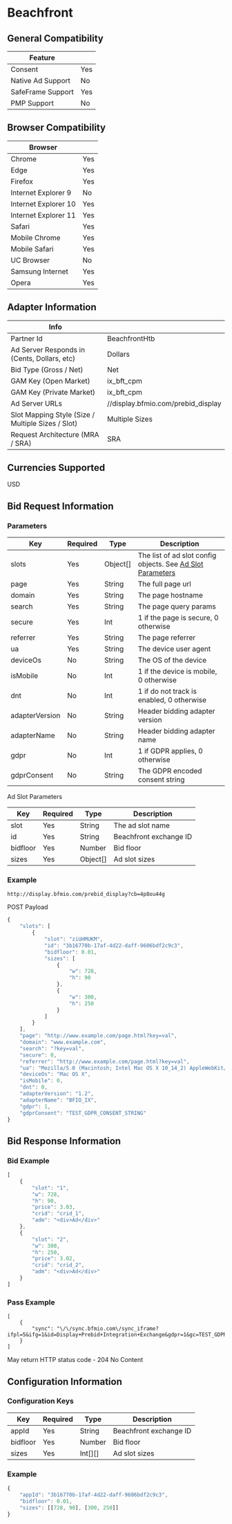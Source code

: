 # Beachfront
## General Compatibility
| Feature | |
|---|---|
| Consent | Yes |
| Native Ad Support | No |
| SafeFrame Support | Yes |
| PMP Support | No |

## Browser Compatibility
| Browser | |
|---|---|
| Chrome | Yes |
| Edge | Yes |
| Firefox | Yes |
| Internet Explorer 9 | No |
| Internet Explorer 10 | Yes |
| Internet Explorer 11 | Yes |
| Safari | Yes |
| Mobile Chrome | Yes |
| Mobile Safari | Yes |
| UC Browser | No |
| Samsung Internet | Yes |
| Opera | Yes |

## Adapter Information
| Info | |
|---|---|
| Partner Id | BeachfrontHtb |
| Ad Server Responds in (Cents, Dollars, etc) | Dollars |
| Bid Type (Gross / Net) | Net |
| GAM Key (Open Market) | ix_bft_cpm |
| GAM Key (Private Market) | ix_bft_cpm |
| Ad Server URLs | //display.bfmio.com/prebid_display |
| Slot Mapping Style (Size / Multiple Sizes / Slot) | Multiple Sizes |
| Request Architecture (MRA / SRA) | SRA |

## Currencies Supported
USD

## Bid Request Information
### Parameters
| Key | Required | Type | Description |
|---|---|---|---|
| slots | Yes | Object[] | The list of ad slot config objects. See [Ad Slot Parameters](#slot-params) |
| page | Yes | String | The full page url |
| domain | Yes | String | The page hostname |
| search | Yes | String | The page query params |
| secure | Yes | Int | 1 if the page is secure, 0 otherwise |
| referrer | Yes | String | The page referrer |
| ua | Yes | String | The device user agent |
| deviceOs | No | String | The OS of the device |
| isMobile | No | Int | 1 if the device is mobile, 0 otherwise |
| dnt | No | Int | 1 if do not track is enabled, 0 otherwise |
| adapterVersion | No | String | Header bidding adapter version |
| adapterName | No | String | Header bidding adapter name |
| gdpr | No | Int | 1 if GDPR applies, 0 otherwise |
| gdprConsent | No | String | The GDPR encoded consent string |

<a name="slot-params"></a>Ad Slot Parameters

| Key | Required | Type | Description |
|---|---|---|---|
| slot | Yes | String | The ad slot name |
| id | Yes | String | Beachfront exchange ID |
| bidfloor | Yes | Number | Bid floor |
| sizes | Yes | Object[] | Ad slot sizes |

### Example
```
http://display.bfmio.com/prebid_display?cb=4p8ou44g
```
POST Payload
```javascript
{
    "slots": [
        {
            "slot": "ziUHMUKM",
            "id": "3b16770b-17af-4d22-daff-9606bdf2c9c3",
            "bidfloor": 0.01,
            "sizes": [
                {
                    "w": 728,
                    "h": 90
                },
                {
                    "w": 300,
                    "h": 250
                }
            ]
        }
    ],
    "page": "http://www.example.com/page.html?key=val",
    "domain": "www.example.com",
    "search": "?key=val",
    "secure": 0,
    "referrer": "http://www.example.com/page.html?key=val",
    "ua": "Mozilla/5.0 (Macintosh; Intel Mac OS X 10_14_2) AppleWebKit/537.36 (KHTML, like Gecko) Chrome/72.0.3626.28 Safari/537.36",
    "deviceOs": "Mac OS X",
    "isMobile": 0,
    "dnt": 0,
    "adapterVersion": "1.2",
    "adapterName": "BFIO_IX",
    "gdpr": 1,
    "gdprConsent": "TEST_GDPR_CONSENT_STRING"
}
```

## Bid Response Information
### Bid Example
```javascript
[
    {
        "slot": "1",
        "w": 728,
        "h": 90,
        "price": 3.03,
        "crid": "crid_1",
        "adm": "<div>Ad</div>"
    },
    {
        "slot": "2",
        "w": 300,
        "h": 250,
        "price": 3.02,
        "crid": "crid_2",
        "adm": "<div>Ad</div>"
    }
]
```
### Pass Example
```
[
    {
        "sync": "\/\/sync.bfmio.com\/sync_iframe?ifpl=5&ifg=1&id=Display+Prebid+Integration+Exchange&gdpr=1&gc=TEST_GDPR_CONSENT_STRING&gce=1&cb=1546528538932"
    }
]
```
May return HTTP status code - 204 No Content

## Configuration Information
### Configuration Keys
| Key | Required | Type | Description |
|---|---|---|---|
| appId | Yes | String | Beachfront exchange ID |
| bidfloor | Yes | Number | Bid floor |
| sizes | Yes | Int[][] | Ad slot sizes |
### Example
```javascript
{
    "appId": "3b16770b-17af-4d22-daff-9606bdf2c9c3",
    "bidfloor": 0.01,
    "sizes": [[728, 90], [300, 250]]
}
```
